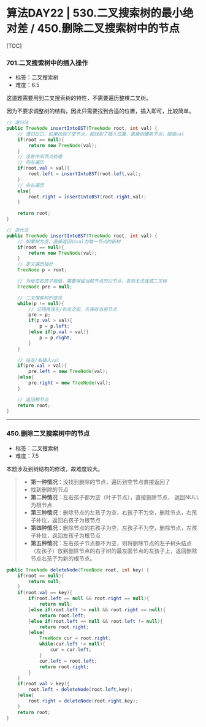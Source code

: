 # 算法DAY22 | 530.二叉搜索树的最小绝对差 / 450.删除二叉搜索树中的节点

[TOC]

### 701.二叉搜索树中的插入操作

- 标签：二叉搜索树
- 难度：6.5

这道题需要用到二叉搜索树的特性，不需要遍历整棵二叉树。

因为不要求调整树的结构，因此只需要找到合适的位置，插入即可，比较简单。

```java
// 递归法
public TreeNode insertIntoBST(TreeNode root, int val) {
    // 递归出口，如果找到了空节点，就找到了插入位置，直接创建新节点，赋值val
    if(root == null){
        return new TreeNode(val);
    }
    // 没有中间节点处理
    // 向左遍历
    if(root.val > val){
        root.left = insertIntoBST(root.left,val);
    }
    // 向右遍历
    else{
        root.right = insertIntoBST(root.right,val);
    }

    return root;
}

// 迭代法
public TreeNode insertIntoBST(TreeNode root, int val) {
    // 如果树为空，直接返回以val为唯一节点的新树
    if(root == null){
        return new TreeNode(val);
    }
    // 定义遍历指针
    TreeNode p = root;

    // 为给左右孩子赋值，需要保留当前节点的父节点，否则无法连成二叉树
    TreeNode pre = null;

    // 二叉搜索树的查找
    while(p != null){
        // 记得再往左/右走之前，先保存当前节点
        pre = p;
        if(p.val > val){
            p = p.left;
        }else if(p.val < val){
            p = p.right;
        }
    }

    // 往左/右插入val
    if(pre.val > val){
        pre.left = new TreeNode(val);
    }else{
        pre.right = new TreeNode(val);
    }

    // 返回根节点
    return root;
}
```



---

### 450.删除二叉搜索树中的节点

- 标签：二叉搜索树
- 难度：7.5

本题涉及到树结构的修改，故难度较大。

>- **第一种情况**：没找到删除的节点，遍历到空节点直接返回了
>- 找到删除的节点
>  - **第二种情况**：左右孩子都为空（叶子节点），直接删除节点， 返回NULL为根节点
>  - **第三种情况**：删除节点的左孩子为空，右孩子不为空，删除节点，右孩子补位，返回右孩子为根节点
>  - **第四种情况**：删除节点的右孩子为空，左孩子不为空，删除节点，左孩子补位，返回左孩子为根节点
>  - **第五种情况**：左右孩子节点都不为空，则将删除节点的左子树头结点（左孩子）放到删除节点的右子树的最左面节点的左孩子上，返回删除节点右孩子为新的根节点。

```java
public TreeNode deleteNode(TreeNode root, int key) {
    if(root == null){
        return null;
    }
    if(root.val == key){
        if(root.left == null && root.right == null){
            return null;
        }else if(root.left != null && root.right == null){
            return root.left;
        }else if(root.left == null && root.left != null){
            return root.right;
        }else{
            TreeNode cur = root.right;
            while(cur.left != null){
                cur = cur.left;
            }
            cur.left = root.left;
            return root.right;
        }
    }
    if(root.val > key){
        root.left = deleteNode(root.left,key);
    }else{
        root.right = deleteNode(root.right,key);
    }
    return root;
}
```